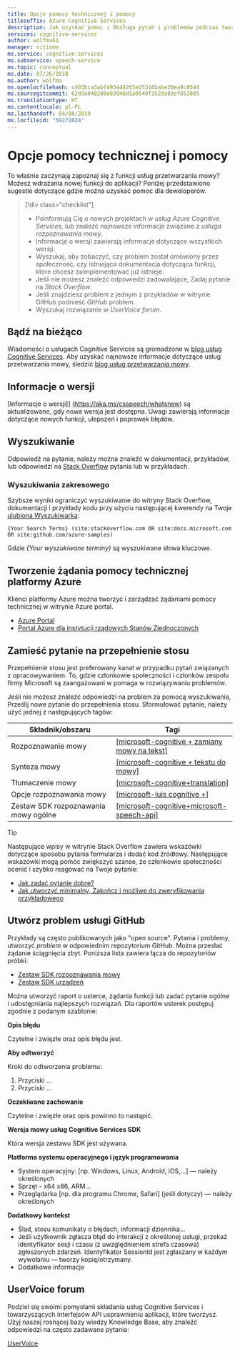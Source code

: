 ```yaml
---
title: Opcje pomocy technicznej i pomocy
titlesuffix: Azure Cognitive Services
description: Jak uzyskać pomoc i Obsługa pytań i problemów podczas tworzenia aplikacji, które integrują się z usługą mowy
services: cognitive-services
author: wolfma61
manager: nitinme
ms.service: cognitive-services
ms.subservice: speech-service
ms.topic: conceptual
ms.date: 07/26/2018
ms.author: wolfma
ms.openlocfilehash: c403bca3abf493448265e25316babe20ea9c8544
ms.sourcegitcommit: 62d3a040280e83946d1a9548f352da83ef852085
ms.translationtype: HT
ms.contentlocale: pl-PL
ms.lasthandoff: 04/08/2019
ms.locfileid: "59272024"
---
```

# <a name="support-and-help-options"></a>Opcje pomocy technicznej i pomocy

To właśnie zaczynają zapoznaj się z funkcji usług przetwarzania mowy? Możesz wdrażania nowej funkcji do aplikacji? Poniżej przedstawiono sugestie dotyczące gdzie można uzyskać pomoc dla deweloperów.

> [!div class="checklist"]
> * Poinformują Cię o nowych projektach w *usług Azure Cognitive Services*, lub znaleźć najnowsze informacje związane z *usługa rozpoznawania mowy*.
> * Informacje o wersji zawierają informacje dotyczące wszystkich wersji.
> * Wyszukaj, aby zobaczyć, czy problem został omówiony przez społeczność, czy istniejąca dokumentacja dotycząca funkcji, które chcesz zaimplementować już istnieje.
> * Jeśli nie możesz znaleźć odpowiedzi zadowalające, Zadaj pytanie na *Stack Overflow*.
> * Jeśli znajdziesz problem z jednym z przykładów w witrynie GitHub podnieść *GitHub* problem.
> * Wyszukaj rozwiązanie w *UserVoice forum*.

## <a name="stay-informed"></a>Bądź na bieżąco

Wiadomości o usługach Cognitive Services są gromadzone w [blog usług Cognitive Services](https://azure.microsoft.com/blog/topics/cognitive-services/). Aby uzyskać najnowsze informacje dotyczące usług przetwarzania mowy, śledzić [blog usług przetwarzania mowy](https://azure.microsoft.com/blog/tag/speech-service/).

## <a name="release-notes"></a>Informacje o wersji

[Informacje o wersji]] (https://aka.ms/csspeech/whatsnew) są aktualizowane, gdy nowa wersja jest dostępna. Uwagi zawierają informacje dotyczące nowych funkcji, ulepszeń i poprawek błędów.

## <a name="search"></a>Wyszukiwanie

Odpowiedź na pytanie, należy można znaleźć w dokumentacji, przykładów, lub odpowiedzi na [Stack Overflow](https://www.stackoverflow.com) pytania lub w przykładach.

### <a name="scoped-search"></a>Wyszukiwania zakresowego

Szybsze wyniki ograniczyć wyszukiwanie do witryny Stack Overflow, dokumentacji i przykłady kodu przy użyciu następującej kwerendy na Twoje [ulubiona Wyszukiwarka](https://bing.com):

```
{Your Search Terms} (site:stackoverflow.com OR site:docs.microsoft.com OR site:github.com/azure-samples)
```

Gdzie *{Your wyszukiwane terminy}* są wyszukiwane słowa kluczowe.

## <a name="create-an-azure-support-request"></a>Tworzenie żądania pomocy technicznej platformy Azure

Klienci platformy Azure można tworzyć i zarządzać żądaniami pomocy technicznej w witrynie Azure portal.

* [Azure Portal](https://ms.portal.azure.com/#blade/Microsoft_Azure_Support/HelpAndSupportBlade/overview)
* [Portal Azure dla instytucji rządowych Stanów Zjednoczonych](https://portal.azure.us)

## <a name="post-a-question-to-stack-overflow"></a>Zamieść pytanie na przepełnienie stosu

Przepełnienie stosu jest preferowany kanał w przypadku pytań związanych z opracowywaniem. To, gdzie członkowie społeczności i członków zespołu firmy Microsoft są zaangażowani w pomaga w rozwiązywaniu problemów.

Jeśli nie możesz znaleźć odpowiedzi na problem za pomocą wyszukiwania, Prześlij nowe pytanie do przepełnienia stosu. Sformułować pytanie, należy użyć jednej z następujących tagów:

|Składnik/obszaru  |Tagi  |
|---------|---------|
|Rozpoznawanie mowy |[[microsoft-cognitive + zamiany mowy na tekst]](https://stackoverflow.com/questions/tagged/microsoft-cognitive+speech-to-text)|
|Synteza mowy |[[microsoft-cognitive + tekstu do mowy]](https://stackoverflow.com/questions/tagged/microsoft-cognitive+text-to-speech)|
|Tłumaczenie mowy |[[microsoft-cognitive+translation]](https://stackoverflow.com/questions/tagged/microsoft-cognitive+translation)|
|Opcje rozpoznawania mowy |[[microsoft-luis cognitive +]](https://stackoverflow.com/questions/tagged/microsoft-cognitive+luis)|
|Zestaw SDK rozpoznawania mowy ogólne |[[microsoft-cognitive+microsoft-speech-api]](https://stackoverflow.com/questions/tagged/microsoft-cognitive+microsoft-speech-api)|

> [!TIP]
> Następujące wpisy w witrynie Stack Overflow zawiera wskazówki dotyczące sposobu pytania formularza i dodać kod źródłowy. Następujące wskazówki mogą pomóc zwiększyć szanse, że członkowie społeczności ocenić i szybko reagować na Twoje pytanie:  
> * [Jak zadać pytanie dobre?](https://stackoverflow.com/help/how-to-ask)
> * [Jak utworzyć minimalny, Zakończ i możliwe do zweryfikowania przykładowego](https://stackoverflow.com/help/mcve)

## <a name="create-a-github-issue"></a>Utwórz problem usługi GitHub

Przykłady są często publikowanych jako "open source". Pytania i problemy, utworzyć *problem* w odpowiednim repozytorium GitHub. Można przesłać żądanie ściągnięcia zbyt. Poniższa lista zawiera łącza do repozytoriów próbki:

* [Zestaw SDK rozpoznawania mowy](https://github.com/Azure-Samples/cognitive-services-speech-sdk/issues)
* [Zestaw SDK urządzeń](https://github.com/Azure-Samples/Cognitive-Services-Speech-Devices-SDK/issues)

Można utworzyć raport o usterce, żądania funkcji lub zadać pytanie ogólne i udostępniania najlepszych rozwiązań. Dla raportów usterek postępuj zgodnie z podanym szablonie:

**Opis błędu**

Czytelne i zwięzłe oraz opis błędu jest.

**Aby odtworzyć**

Kroki do odtworzenia problemu:
1. Przyciski ...
2. Przyciski ...

**Oczekiwane zachowanie**

Czytelne i zwięzłe oraz opis powinno to nastąpić.

**Wersja mowy usług Cognitive Services SDK**

Która wersja zestawu SDK jest używana.

**Platforma systemu operacyjnego i język programowania**

 - System operacyjny: [np. Windows, Linux, Android, iOS,...] — należy określonych
 - Sprzęt - x64 x86, ARM...
 - Przeglądarka [np. dla programu Chrome, Safari] (jeśli dotyczy) — należy określonych

**Dodatkowy kontekst**

 - Ślad, stosu komunikaty o błędach, informacji dziennika...
 - Jeśli użytkownik zgłasza błąd do interakcji z określonej usługi, przekaż identyfikator sesji i czasu (z uwzględnieniem strefa czasowa) zgłoszonych zdarzeń. Identyfikator SessionId jest zgłaszany w każdym wywołaniu — tworzy kopię/otrzymany.
 - Dodatkowe informacje


## <a name="uservoice-forum"></a>UserVoice forum

Podziel się swoimi pomysłami składania usług Cognitive Services i towarzyszących interfejsów API usprawnieniu aplikacji, które tworzysz. Użyj naszej rosnącej bazy wiedzy Knowledge Base, aby znaleźć odpowiedzi na często zadawane pytania:

[UserVoice](https://cognitive.uservoice.com/)
